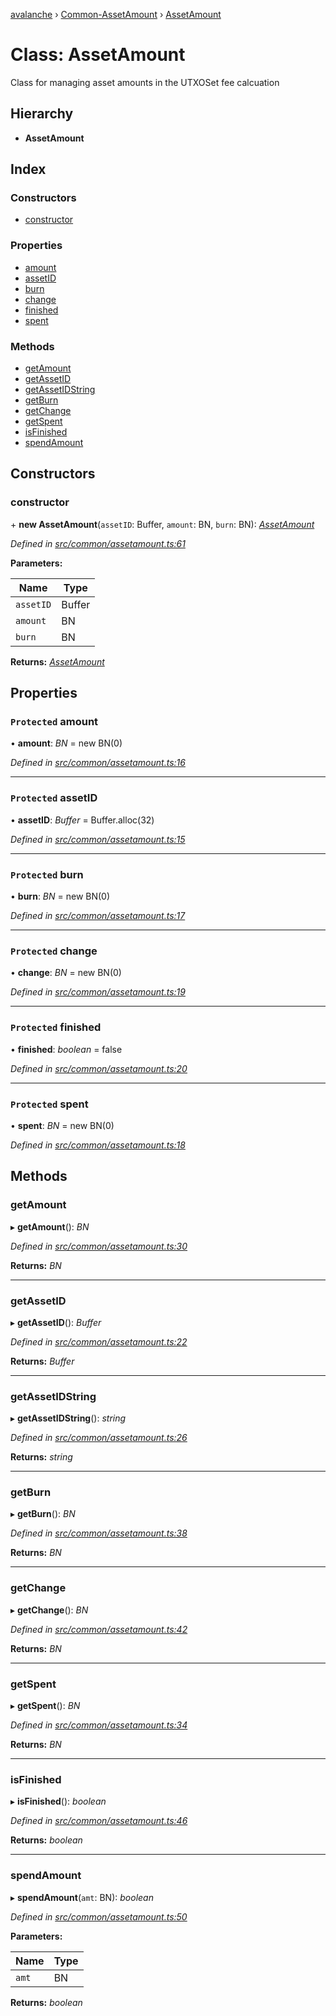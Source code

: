 [avalanche](../README.md) › [Common-AssetAmount](../modules/common_assetamount.md) › [AssetAmount](common_assetamount.assetamount.md)

# Class: AssetAmount

Class for managing asset amounts in the UTXOSet fee calcuation

## Hierarchy

* **AssetAmount**

## Index

### Constructors

* [constructor](common_assetamount.assetamount.md#constructor)

### Properties

* [amount](common_assetamount.assetamount.md#protected-amount)
* [assetID](common_assetamount.assetamount.md#protected-assetid)
* [burn](common_assetamount.assetamount.md#protected-burn)
* [change](common_assetamount.assetamount.md#protected-change)
* [finished](common_assetamount.assetamount.md#protected-finished)
* [spent](common_assetamount.assetamount.md#protected-spent)

### Methods

* [getAmount](common_assetamount.assetamount.md#getamount)
* [getAssetID](common_assetamount.assetamount.md#getassetid)
* [getAssetIDString](common_assetamount.assetamount.md#getassetidstring)
* [getBurn](common_assetamount.assetamount.md#getburn)
* [getChange](common_assetamount.assetamount.md#getchange)
* [getSpent](common_assetamount.assetamount.md#getspent)
* [isFinished](common_assetamount.assetamount.md#isfinished)
* [spendAmount](common_assetamount.assetamount.md#spendamount)

## Constructors

###  constructor

\+ **new AssetAmount**(`assetID`: Buffer, `amount`: BN, `burn`: BN): *[AssetAmount](common_assetamount.assetamount.md)*

*Defined in [src/common/assetamount.ts:61](https://github.com/ava-labs/avalanchejs/blob/a2feb77/src/common/assetamount.ts#L61)*

**Parameters:**

Name | Type |
------ | ------ |
`assetID` | Buffer |
`amount` | BN |
`burn` | BN |

**Returns:** *[AssetAmount](common_assetamount.assetamount.md)*

## Properties

### `Protected` amount

• **amount**: *BN* = new BN(0)

*Defined in [src/common/assetamount.ts:16](https://github.com/ava-labs/avalanchejs/blob/a2feb77/src/common/assetamount.ts#L16)*

___

### `Protected` assetID

• **assetID**: *Buffer* = Buffer.alloc(32)

*Defined in [src/common/assetamount.ts:15](https://github.com/ava-labs/avalanchejs/blob/a2feb77/src/common/assetamount.ts#L15)*

___

### `Protected` burn

• **burn**: *BN* = new BN(0)

*Defined in [src/common/assetamount.ts:17](https://github.com/ava-labs/avalanchejs/blob/a2feb77/src/common/assetamount.ts#L17)*

___

### `Protected` change

• **change**: *BN* = new BN(0)

*Defined in [src/common/assetamount.ts:19](https://github.com/ava-labs/avalanchejs/blob/a2feb77/src/common/assetamount.ts#L19)*

___

### `Protected` finished

• **finished**: *boolean* = false

*Defined in [src/common/assetamount.ts:20](https://github.com/ava-labs/avalanchejs/blob/a2feb77/src/common/assetamount.ts#L20)*

___

### `Protected` spent

• **spent**: *BN* = new BN(0)

*Defined in [src/common/assetamount.ts:18](https://github.com/ava-labs/avalanchejs/blob/a2feb77/src/common/assetamount.ts#L18)*

## Methods

###  getAmount

▸ **getAmount**(): *BN*

*Defined in [src/common/assetamount.ts:30](https://github.com/ava-labs/avalanchejs/blob/a2feb77/src/common/assetamount.ts#L30)*

**Returns:** *BN*

___

###  getAssetID

▸ **getAssetID**(): *Buffer*

*Defined in [src/common/assetamount.ts:22](https://github.com/ava-labs/avalanchejs/blob/a2feb77/src/common/assetamount.ts#L22)*

**Returns:** *Buffer*

___

###  getAssetIDString

▸ **getAssetIDString**(): *string*

*Defined in [src/common/assetamount.ts:26](https://github.com/ava-labs/avalanchejs/blob/a2feb77/src/common/assetamount.ts#L26)*

**Returns:** *string*

___

###  getBurn

▸ **getBurn**(): *BN*

*Defined in [src/common/assetamount.ts:38](https://github.com/ava-labs/avalanchejs/blob/a2feb77/src/common/assetamount.ts#L38)*

**Returns:** *BN*

___

###  getChange

▸ **getChange**(): *BN*

*Defined in [src/common/assetamount.ts:42](https://github.com/ava-labs/avalanchejs/blob/a2feb77/src/common/assetamount.ts#L42)*

**Returns:** *BN*

___

###  getSpent

▸ **getSpent**(): *BN*

*Defined in [src/common/assetamount.ts:34](https://github.com/ava-labs/avalanchejs/blob/a2feb77/src/common/assetamount.ts#L34)*

**Returns:** *BN*

___

###  isFinished

▸ **isFinished**(): *boolean*

*Defined in [src/common/assetamount.ts:46](https://github.com/ava-labs/avalanchejs/blob/a2feb77/src/common/assetamount.ts#L46)*

**Returns:** *boolean*

___

###  spendAmount

▸ **spendAmount**(`amt`: BN): *boolean*

*Defined in [src/common/assetamount.ts:50](https://github.com/ava-labs/avalanchejs/blob/a2feb77/src/common/assetamount.ts#L50)*

**Parameters:**

Name | Type |
------ | ------ |
`amt` | BN |

**Returns:** *boolean*
